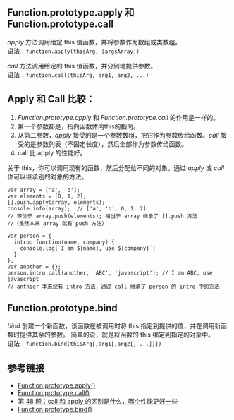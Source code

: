 ## Function.prototype.apply 和 Function.prototype.call
*apply* 方法调用给定 this 值函数，并将参数作为数组或类数组。  
语法：`function.apply(thisArg, [argsArray])`

*call* 方法调用给定的 this 值函数，并分别地提供参数。  
语法：`function.call(thisArg, arg1, arg2, ...)`

## Apply 和 Call 比较：
1. *Function.prototype.apply* 和 *Function.prototype.call* 的作用是一样的。
2. 第一个参数都是，指向函数体内this的指向。
3. 从第二参数，*apply* 接受的是一个参数数组，把它作为参数传给函数。*call* 接受的是参数列表（不固定长度），然后全部作为参数传给函数。
4. call 比 apply 的性能好。

关于 this，你可以调用现有的函数，然后分配给不同的对象。通过 *apply* 或 *call* 你可以继承别的对象的方法。
```
var array = ['a', 'b'];
var elements = [0, 1, 2];
[].push.apply(array, elements);  
console.info(array);  // ['a', 'b', 0, 1, 2]
// 等价于 array.push(elements); 相当于 array 继承了 [].push 方法
//（虽然本来 array 就有 push 方法）
```
```
var person = {
  intro: function(name, company) {
    console.log(`I am ${name}, use ${company}`)
  }
};
var another = {};
person.intro.call(another, 'ABC', 'javascript'); // I am ABC, use javascript
// anthoer 本来没有 intro 方法，通过 call 继承了 person 的 intro 中的方法
```

## Function.prototype.bind
*bind* 创建一个新函数，该函数在被调用时将 this 指定到提供的值，并在调用新函数时提供其余的参数。 简单的说，就是将函数的 this 绑定到指定的对象中。  
语法：`function.bind(thisArg[,arg1[,arg2[, ...]]])`  

## 参考链接
- [Function.prototype.apply()](https://developer.mozilla.org/en-US/docs/Web/JavaScript/Reference/Global_Objects/Function/apply)
- [Function.prototype.call()](https://developer.mozilla.org/en-US/docs/Web/JavaScript/Reference/Global_Objects/Function/call)
- [第 48 题：call 和 apply 的区别是什么，哪个性能更好一些](https://github.com/Advanced-Frontend/Daily-Interview-Question/issues/84)
- [Function.prototype.bind()](https://developer.mozilla.org/en-US/docs/Web/JavaScript/Reference/Global_Objects/Function/bind)